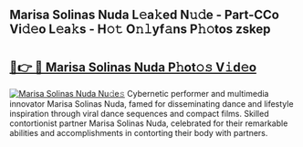 ## Marisa Solinas Nuda L𝚎a𝚔ed N𝚞𝚍e - Part-CCo Vi𝚍𝚎o L𝚎a𝚔s - H𝚘𝚝 O𝚗𝚕yf𝚊ns P𝚑𝚘tos zskep

# <h2><a href="http://kfesuz.oniu.top/?m=Marisa+Solinas+Nuda">🔗👉 🔴 Marisa Solinas Nuda P𝚑ot𝚘𝚜 V𝚒d𝚎o</a></h2>

[![Marisa Solinas Nuda Nu𝚍e𝚜](https://i.imgur.com/0qMVB7G.gif)](http://kfesuz.oniu.top/?m=Marisa+Solinas+Nuda)
Cybernetic performer and multimedia innovator Marisa Solinas Nuda, famed for disseminating dance and lifestyle inspiration through viral dance sequences and compact films. Skilled contortionist partner Marisa Solinas Nuda, celebrated for their remarkable abilities and accomplishments in contorting their body with partners.  
